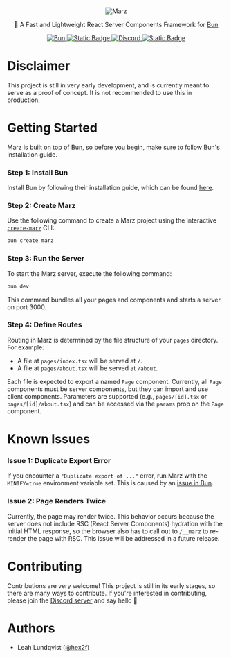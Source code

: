 <br/>
<p align="center">
	<picture>
		<img src="https://raw.githubusercontent.com/hex2f/marz/main/banner.png" alt="Marz">
	</picture>
</p>

<p align="center">
	🚀 A Fast and Lightweight React Server Components Framework for <a href="https://bun.sh/">Bun</a>
</p>

<p align="center">
	<a aria-label="Bun" href="https://bun.sh/">
		<img alt="Bun" src="https://img.shields.io/badge/Built_For-Bun-%23f9f1e1?style=for-the-badge&logo=bun&logoColor=%23f9f1e1">
	</a>
	<a aria-label="License" href="https://github.com/hex2f/marz/blob/main/LICENSE">
		<img alt="Static Badge" src="https://img.shields.io/badge/License-MIT-green?style=for-the-badge">
	</a>
	<a aria-label="Discord" href="https://discord.gg/M6mS2cwXag">
		<img alt="Discord" src="https://img.shields.io/discord/1151245976275800114?style=for-the-badge&logo=discord&logoColor=white&label=Discord&color=%235865F2">
	</a>
	<a aria-label="Sponsor" href="https://github.com/sponsors/hex2f">
		<img alt="Static Badge" src="https://img.shields.io/badge/Sponsor-%23EA4AAA?style=for-the-badge&logo=githubsponsors&logoColor=white">
	</a>
</p>

# Disclaimer

This project is still in very early development, and is currently meant to serve as a proof of concept. It is not recommended to use this in production.

# Getting Started

Marz is built on top of Bun, so before you begin, make sure to follow Bun's installation guide.

### Step 1: Install Bun
Install Bun by following their installation guide, which can be found [here](https://bun.sh/docs/installation).

### Step 2: Create Marz
Use the following command to create a Marz project using the interactive [`create-marz`](https://github.com/hex2f/marz/tree/main/packages/create-marz) CLI:

```bash
bun create marz
```

### Step 3: Run the Server
To start the Marz server, execute the following command:

```bash
bun dev
```

This command bundles all your pages and components and starts a server on port 3000.

### Step 4: Define Routes
Routing in Marz is determined by the file structure of your `pages` directory. For example:

- A file at `pages/index.tsx` will be served at `/`.
- A file at `pages/about.tsx` will be served at `/about`.

Each file is expected to export a named `Page` component. Currently, all `Page` components must be server components, but they can import and use client components. Parameters are supported (e.g., `pages/[id].tsx` or `pages/[id]/about.tsx`) and can be accessed via the `params` prop on the `Page` component.

# Known Issues

### Issue 1: Duplicate Export Error
If you encounter a `"Duplicate export of ..."` error, run Marz with the `MINIFY=true` environment variable set. This is caused by an [issue in Bun](https://github.com/oven-sh/bun/issues/5344).

### Issue 2: Page Renders Twice
Currently, the page may render twice. This behavior occurs because the server does not include RSC (React Server Components) hydration with the initial HTML response, so the browser also has to call out to `/__marz` to re-render the page with RSC. This issue will be addressed in a future release.

# Contributing

Contributions are very welcome! This project is still in its early stages, so there are many ways to contribute. If you're interested in contributing, please join the [Discord server](https://discord.gg/M6mS2cwXag) and say hello 👋

# Authors

* Leah Lundqvist ([@hex2f](https://github.com/hex2f))
